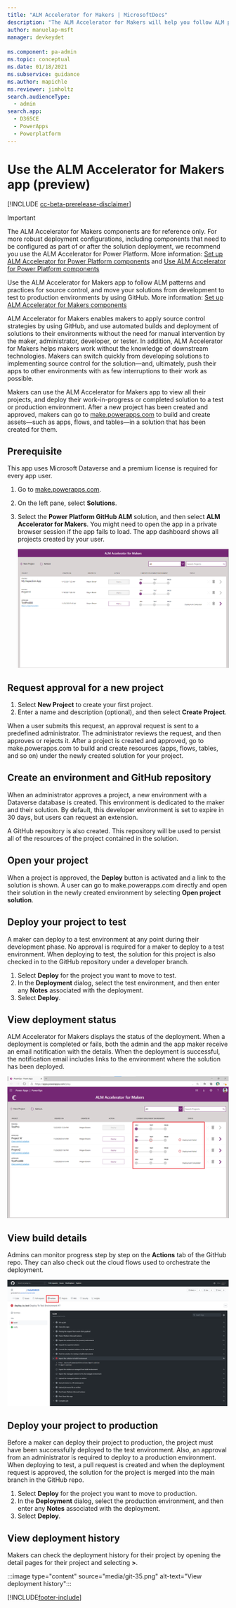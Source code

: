 ```yaml
---
title: "ALM Accelerator for Makers | MicrosoftDocs"
description: "The ALM Accelerator for Makers will help you follow ALM patterns and practices to source control and move your solutions from your development environment to test and production environments using GitHub."
author: manuelap-msft
manager: devkeydet

ms.component: pa-admin
ms.topic: conceptual
ms.date: 01/18/2021
ms.subservice: guidance
ms.author: mapichle
ms.reviewer: jimholtz
search.audienceType: 
  - admin
search.app: 
  - D365CE
  - PowerApps
  - Powerplatform
---
```

# Use the ALM Accelerator for Makers app (preview)

[!INCLUDE [cc-beta-prerelease-disclaimer](../../includes/cc-beta-prerelease-disclaimer.md)]

> [!IMPORTANT]
> The ALM Accelerator for Makers components are for reference only. For more robust deployment configurations, including components that need to be configured as part of or after the solution deployment, we recommend you use the ALM Accelerator for Power Platform. More information: [Set up ALM Accelerator for Power Platform components](setup-almacceleratorpowerplatform-cli.md) and [Use ALM Accelerator for Power Platform components](almacceleratorpowerplatform-components.md)

Use the ALM Accelerator for Makers app to follow ALM patterns and practices for source control, and move your solutions from development to test to production environments by using GitHub. More information: [Set up ALM Accelerator for Makers components](setup-almaccelerator.md)

ALM Accelerator for Makers enables makers to apply source control strategies by using GitHub, and use automated builds and deployment of solutions to their environments without the need for manual intervention by the maker, administrator, developer, or tester. In addition, ALM Accelerator for Makers helps makers work without the knowledge of downstream technologies. Makers can switch quickly from developing solutions to implementing source control for the solution&mdash;and, ultimately, push their apps to other environments with as few interruptions to their work as possible.

Makers can use the ALM Accelerator for Makers app to view all their projects, and deploy their work-in-progress or completed solution to a test or production environment. After a new project has been created and approved, makers can go to [make.powerapps.com](https://make.powerapps.com) to build and create assets&mdash;such as apps, flows, and tables&mdash;in a solution that has been created for them.

## Prerequisite

This app uses Microsoft Dataverse and a premium license is required for every app user.

1. Go to [make.powerapps.com](https://make.powerapps.com).
1. On the left pane, select **Solutions**.
1. Select the **Power Platform GitHub ALM** solution, and then select **ALM Accelerator for Makers**. You might need to open the app in a private browser session if the app fails to load. The app dashboard shows all projects created by your user.

   ![ALM Accelerator for Makers app.](media/git-23.png "ALM Accelerator for Makers app")

## Request approval for a new project

1. Select **New Project** to create your first project.
1. Enter a name and description (optional), and then select **Create Project**.

When a user submits this request, an approval request is sent to a predefined administrator. The administrator reviews the request, and then approves or rejects it. After a project is created and approved, go to make.powerapps.com to build and create resources (apps, flows, tables, and so on) under the newly created solution for your project.

## Create an environment and GitHub repository

When an administrator approves a project, a new environment with a Dataverse database is created. This environment is dedicated to the maker and their solution. By default, this developer environment is set to expire in 30 days, but users can request an extension.

A GitHub repository is also created. This repository will be used to persist all of the resources of the project contained in the solution.

## Open your project

When a project is approved, the **Deploy** button is activated and a link to the solution is shown. A user can go to make.powerapps.com directly and open their solution in the newly created environment by selecting **Open project solution**.

## Deploy your project to test

A maker can deploy to a test environment at any point during their development phase. No approval is required for a maker to deploy to a test environment. When deploying to test, the solution for this project is also checked in to the GitHub repository under a developer branch.

1. Select **Deploy** for the project you want to move to test.
1. In the **Deployment** dialog, select the test environment, and then enter any **Notes** associated with the deployment.
1. Select **Deploy**.

## View deployment status

ALM Accelerator for Makers displays the status of the deployment. When a deployment is completed or fails, both the admin and the app maker receive an email notification with the details. When the deployment is successful, the notification email includes links to the environment where the solution has been deployed.  

![View deployment status in ALM Accelerator for Makers.](media/git-32.png "View deployment status in ALM Accelerator for Makers")

## View build details

Admins can monitor progress step by step on the **Actions** tab of the GitHub repo. They can also check out the cloud flows used to orchestrate the deployment.

![View build details in Github.](media/git-33.png "View build details in Github")

## Deploy your project to production

Before a maker can deploy their project to production, the project must have been successfully deployed to the test environment. Also, an approval from an administrator is required to deploy to a production environment. When deploying to test, a pull request is created and when the deployment request is approved, the solution for the project is merged into the main branch in the GitHub repo.

1. Select **Deploy** for the project you want to move to production.
1. In the **Deployment** dialog, select the production environment, and then enter any **Notes** associated with the deployment.
1. Select **Deploy**.

## View deployment history

Makers can check the deployment history for their project by opening the detail pages for their project and selecting **>**.

:::image type="content" source="media/git-35.png" alt-text="View deployment history":::


[!INCLUDE[footer-include](../../includes/footer-banner.md)]
